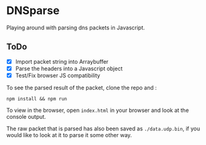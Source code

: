# DNSparse

Playing around with parsing dns packets in Javascript.

## ToDo
- [x] Import packet string into Arraybuffer
- [x] Parse the headers into a Javascript object
- [x] Test/Fix browser JS compatibility

To see the parsed result of the packet, clone the repo and :

```npm install && npm run```

To view in the browser, open `index.html` in your browser and look at the console output.

The raw packet that is parsed has also been saved as `./data.udp.bin`, if you would like to look at it to parse it some other way.

